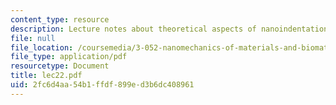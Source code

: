 ```yaml
---
content_type: resource
description: Lecture notes about theoretical aspects of nanoindentation.
file: null
file_location: /coursemedia/3-052-nanomechanics-of-materials-and-biomaterials-spring-2007/2fc6d4aa54b1ffdf899ed3b6dc408961_lec22.pdf
file_type: application/pdf
resourcetype: Document
title: lec22.pdf
uid: 2fc6d4aa-54b1-ffdf-899e-d3b6dc408961
---
```

